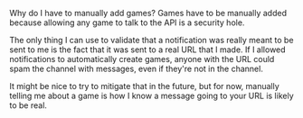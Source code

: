 Why do I have to manually add games?
Games have to be manually added because allowing any game to talk to the API is a security hole.

The only thing I can use to validate that a notification was really meant to be sent to me is the fact that it was sent to a real URL that I made. If I allowed notifications to automatically create games, anyone with the URL could spam the channel with messages, even if they're not in the channel.

It might be nice to try to mitigate that in the future, but for now, manually telling me about a game is how I know a message going to your URL is likely to be real.